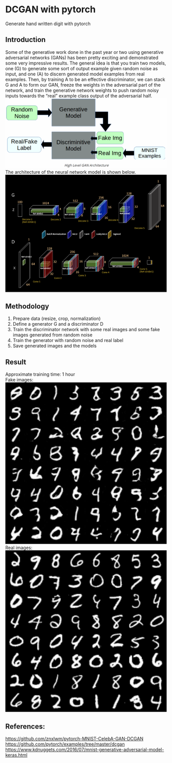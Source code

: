 # DCGAN with pytorch

Generate hand written digit with pytorch

## Introduction

Some of the generative work done in the past year or two using generative adversarial networks (GANs) has been pretty exciting and 
demonstrated some very impressive results.  The general idea is that you train two models, one (G) to generate some sort of output example 
given random noise as input, and one (A) to discern generated model examples from real examples.  Then, by training A to be an effective 
discriminator, we can stack G and A to form our GAN, freeze the weights in the adversarial part of the network, and train the generative network 
weights to push random noisy inputs towards the “real” example class output of the adversarial half. </br>
![GAN architecture](GAN_architecture.png) </br>
The architecture of the neural network model is shown below. </br>
![DCGAN architecture](DCGAN.png) </br>


## Methodology

1. Prepare data (resize, crop, normalization)
2. Define a generator G and a discriminator D
3. Train the discriminator network with some real images and some fake images generated from random noise
4. Train the generator with random noise and real label
5. Save generated images and the models


## Result
Approximate training time: 1 hour </br>
Fake images: </br>
![fake images](/result/fake_samples_epoch_10.png) </br>
Real images: </br>
![real images](/result/real_samples.png) </br> 


## References:
https://github.com/znxlwm/pytorch-MNIST-CelebA-GAN-DCGAN </br>
https://github.com/pytorch/examples/tree/master/dcgan </br>
https://www.kdnuggets.com/2016/07/mnist-generative-adversarial-model-keras.html </br>
